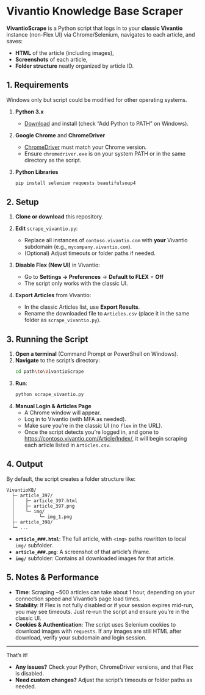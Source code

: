 # Vivantio Knowledge Base Scraper

**VivantioScrape** is a Python script that logs in to your **classic Vivantio** instance (non-Flex UI) via Chrome/Selenium, navigates to each article, and saves:
- **HTML** of the article (including images),  
- **Screenshots** of each article,  
- **Folder structure** neatly organized by article ID.

## 1. Requirements

Windows only but script could be modified for other operating systems.

1. **Python 3.x**  
   - [Download](https://www.python.org/downloads/) and install (check “Add Python to PATH” on Windows).

2. **Google Chrome** and **ChromeDriver**  
   - [ChromeDriver](https://chromedriver.chromium.org/downloads) must match your Chrome version.  
   - Ensure `chromedriver.exe` is on your system PATH or in the same directory as the script.

3. **Python Libraries**  
   ```bash
   pip install selenium requests beautifulsoup4
   ```

## 2. Setup

1. **Clone or download** this repository.  
2. **Edit** `scrape_vivantio.py`:
   - Replace all instances of `contoso.vivantio.com` with **your** Vivantio subdomain (e.g., `mycompany.vivantio.com`).
   - (Optional) Adjust timeouts or folder paths if needed.
3. **Disable Flex (New UI)** in Vivantio:
   - Go to **Settings → Preferences** → **Default to FLEX** = **Off**  
   - The script only works with the classic UI.

4. **Export Articles** from Vivantio:
   - In the classic Articles list, use **Export Results**.  
   - Rename the downloaded file to `Articles.csv` (place it in the same folder as `scrape_vivantio.py`).

## 3. Running the Script

1. **Open a terminal** (Command Prompt or PowerShell on Windows).  
2. **Navigate** to the script’s directory:
   ```bash
   cd path\to\VivantioScrape
   ```
3. **Run**:
   ```bash
   python scrape_vivantio.py
   ```
4. **Manual Login & Articles Page**  
   - A Chrome window will appear.  
   - Log in to Vivantio (with MFA as needed).  
   - Make sure you’re in the classic UI (no `flex` in the URL).  
   - Once the script detects you’re logged in, and gone to https://contoso.vivantio.com/Article/Index/, it will begin scraping each article listed in `Articles.csv`.

## 4. Output

By default, the script creates a folder structure like:

```
VivantioKB/
  ├─ article_397/
  │    ├─ article_397.html
  │    ├─ article_397.png
  │    └─ img/
  │         └─ img_1.png
  ├─ article_398/
  └─ ...
```

- **`article_###.html`**: The full article, with `<img>` paths rewritten to local `img/` subfolder.  
- **`article_###.png`**: A screenshot of that article’s iframe.  
- **`img/`** subfolder: Contains all downloaded images for that article.

## 5. Notes & Performance

- **Time**: Scraping ~500 articles can take about 1 hour, depending on your connection speed and Vivantio’s page load times.  
- **Stability**: If Flex is not fully disabled or if your session expires mid-run, you may see timeouts. Just re-run the script and ensure you’re in the classic UI.  
- **Cookies & Authentication**: The script uses Selenium cookies to download images with `requests`. If any images are still HTML after download, verify your subdomain and login session.  

---

That’s it!  
- **Any issues?** Check your Python, ChromeDriver versions, and that Flex is disabled.  
- **Need custom changes?** Adjust the script’s timeouts or folder paths as needed.  
